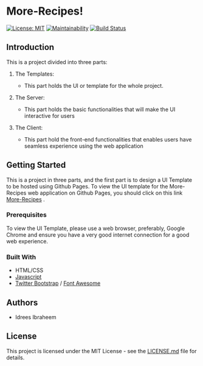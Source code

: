 # More-Recipes!
[![License: MIT](https://img.shields.io/badge/License-MIT-yellow.svg)](https://opensource.org/licenses/MIT)
[![Maintainability](https://api.codeclimate.com/v1/badges/78da5d21d008689ddbea/maintainability)](https://codeclimate.com/github/iidrees/More-Recipes/maintainability)
[![Build Status](https://travis-ci.org/iidrees/More-Recipes.svg?branch=develop)](https://travis-ci.org/iidrees/More-Recipes)

## Introduction

This is a project divided into three parts:

1. The Templates:
    
    * This part holds the UI or template for the whole project.

2. The Server:

    * This part holds the basic functionalities that will make the UI interactive for users

3. The Client:

    * This part hold the front-end functionalities that enables users have seamless experience using the web application


## Getting Started

This is a project in three parts, and the first part is to design a UI Template to be hosted using Github Pages.
To view the UI template for the More-Recipes web application on Github Pages, you should click on this link [More-Recipes](https://iidrees.github.io/More-Recipes/template/landing.html) .


### Prerequisites
To view the UI Template, please use a web browser, preferably, Google Chrome and ensure you have a very good internet connection for a good web experience.

### Built With

* HTML/CSS
* [Javascript](https://developer.mozilla.org/en-US/docs/Web/JavaScript)
* [Twitter Bootstrap](getbootstrap.com) / [Font Awesome](fontawesome.io/icons/)

## Authors

* Idrees Ibraheem

## License

This project is licensed under the MIT License - see the [LICENSE.md](https://github.com/iidrees/More-Recipes/blob/master/LICENSE) file for details.
